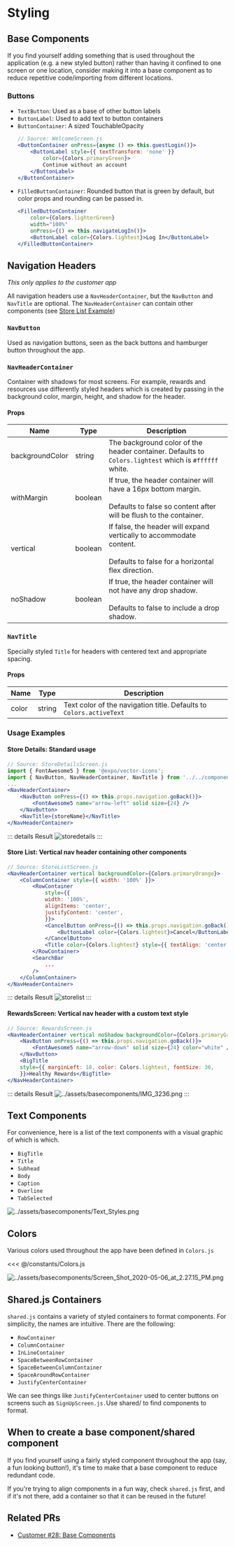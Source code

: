# Styling
## Base Components

If you find yourself adding something that is used throughout the application (e.g. a new styled button) rather than having it confined to one screen or one location, consider making it into a base component as to reduce repetitive code/importing from different locations.

### Buttons
- `TextButton`: Used as a base of other button labels
- `ButtonLabel`: Used to add text to button containers
- `ButtonContainer`: A sized TouchableOpacity
    ``` jsx
    // Source: WelcomeScreen.js
    <ButtonContainer onPress={async () => this.guestLogin()}>
        <ButtonLabel style={{ textTransform: 'none' }}
            color={Colors.primaryGreen}>
            Continue without an account
        </ButtonLabel>
    </ButtonContainer>
    ```
- `FilledButtonContainer`: Rounded button that is green by default, but color props and rounding can be passed in.
    ``` jsx
    <FilledButtonContainer
        color={Colors.lighterGreen}
        width="100%"
        onPress={() => this.navigateLogIn()}>
        <ButtonLabel color={Colors.lightest}>Log In</ButtonLabel>
    </FilledButtonContainer>
    ```
## Navigation Headers
*This only applies to the customer app*

All navigation headers use a `NavHeaderContainer`, but the `NavButton` and `NavTitle` are optional. The `NavHeaderContainer` can contain other components (see [Store List Example](#store-list-vertical-nav-header-containing-other-components))

### `NavButton`
Used as navigation buttons, seen as the back buttons and hamburger button throughout the app.

### `NavHeaderContainer`
Container with shadows for most screens. For example, rewards and resources use differently styled headers which is created by passing in the background color, margin, height, and shadow for the header.

#### Props
| Name            | Type    | Description                                                                                                                             |
| --------------- | ------- | --------------------------------------------------------------------------------------------------------------------------------------- |
| backgroundColor | string  | The background color of the header container. Defaults to `Colors.lightest` which is `#ffffff` white.                                   |
| withMargin      | boolean | If true, the header container will have a 16px bottom margin.<br><br>Defaults to false so content after will be flush to the container. |
| vertical        | boolean | If false, the header will expand vertically to accommodate content.<br><br>Defaults to false for a horizontal flex direction.           |
| noShadow        | boolean | If true, the header container will not have any drop shadow.<br><br>Defaults to false to include a drop shadow.                         |

### `NavTitle`
Specially styled `Title` for headers with centered text and appropriate spacing.

#### Props
| Name  | Type   | Description                                                         |
| ----- | ------ | ------------------------------------------------------------------- |
| color | string | Text color of the navigation title. Defaults to `Colors.activeText` |


### Usage Examples

#### Store Details: Standard usage
``` jsx
// Source: StoreDetailsScreen.js
import { FontAwesome5 } from '@expo/vector-icons';
import { NavButton, NavHeaderContainer, NavTitle } from '../../components/BaseComponents';
...
<NavHeaderContainer>
    <NavButton onPress={() => this.props.navigation.goBack()}>
        <FontAwesome5 name="arrow-left" solid size={24} />
    </NavButton>
    <NavTitle>{storeName}</NavTitle>
</NavHeaderContainer>
```
::: details Result
![storedetails](../assets/basecomponents/storedetails.png)
:::
#### Store List: Vertical nav header containing other components
```jsx
// Source: StoreListScreen.js
<NavHeaderContainer vertical backgroundColor={Colors.primaryOrange}>
    <ColumnContainer style={{ width: '100%' }}>
        <RowContainer
            style={{
            width: '100%',
            alignItems: 'center',
            justifyContent: 'center',
            }}>
            <CancelButton onPress={() => this.props.navigation.goBack()}>
                <ButtonLabel color={Colors.lightest}>Cancel</ButtonLabel>
            </CancelButton>
            <Title color={Colors.lightest} style={{ textAlign: 'center' }}>Find a store</Title>
        </RowContainer>
        <SearchBar
            ...
        />
    </ColumnContainer>
</NavHeaderContainer>
```
::: details Result
![storelist](../assets/basecomponents/storelist.png)
:::
#### RewardsScreen: Vertical nav header with a custom text style
```jsx
// Source: RewardsScreen.js
<NavHeaderContainer vertical noShadow backgroundColor={Colors.primaryGreen}>
    <NavButton onPress={() => this.props.navigation.goBack()}>
        <FontAwesome5 name="arrow-down" solid size={24} color="white" />
    </NavButton>
    <BigTitle
    style={{ marginLeft: 18, color: Colors.lightest, fontSize: 36,
    }}>Healthy Rewards</BigTitle>
</NavHeaderContainer>
```
::: details Result
![../assets/basecomponents/IMG_3236.png](../assets/basecomponents/IMG_3236.png)
:::

## Text Components
For convenience, here is a list of the text components with a visual graphic of which is which.

- `BigTitle`
- `Title`
- `Subhead`
- `Body`
- `Caption`
- `Overline`
- `TabSelected`
  
![../assets/basecomponents/Text_Styles.png](../assets/basecomponents/Text_Styles.png)

## Colors

Various colors used throughout the app have been defined in `Colors.js`

<<< @/constants/Colors.js

![../assets/basecomponents/Screen_Shot_2020-05-06_at_2.27.15_PM.png](../assets/basecomponents/Screen_Shot_2020-05-06_at_2.27.15_PM.png)

## Shared.js Containers

`shared.js` contains a variety of styled containers to format components. For simplicity, the names are intuitive. There are the following:

- `RowContainer`
- `ColumnContainer`
- `InLineContainer`
- `SpaceBetweenRowContainer`
- `SpaceBetweenColumnContainer`
- `SpaceAroundRowContainer`
- `JustifyCenterContainer`

We can see things like `JustifyCenterContainer` used to center buttons on screens such as `SignUpScreen.js.`Use shared/ to find components to format.

## When to create a base component/shared component

If you find yourself using a fairly styled component throughout the app (say, a fun looking button!), it's time to make that a base component to reduce redundant code.

If you're trying to align components in a fun way, check `shared.js` first, and if it's not there, add a container so that it can be reused in the future!

## Related PRs
- [Customer #28: Base Components](https://github.com/calblueprint/dccentralkitchen/pull/28)